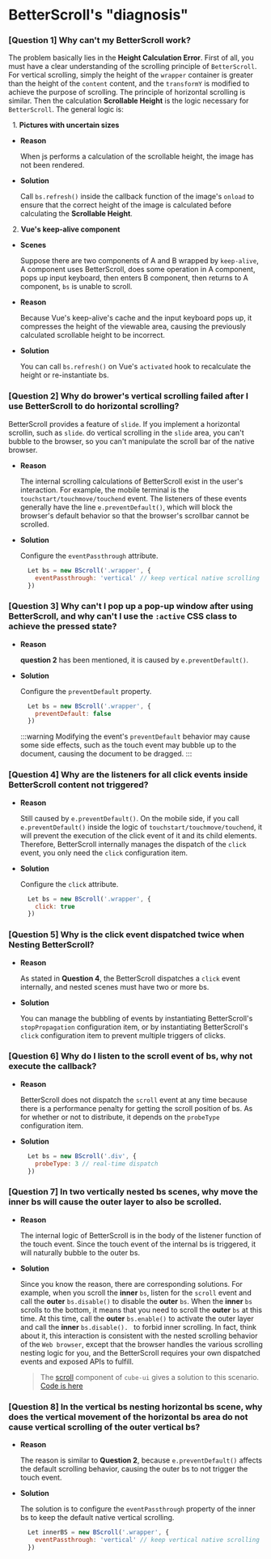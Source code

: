 # BetterScroll's "diagnosis"

### [Question 1] Why can't my BetterScroll work?

The problem basically lies in the **Height Calculation Error**. First of all, you must have a clear understanding of the scrolling principle of `BetterScroll`. For vertical scrolling, simply the height of the `wrapper` container is greater than the height of the `content` content, and the `transformY` is modified to achieve the purpose of scrolling. The principle of horizontal scrolling is similar. Then the calculation **Scrollable Height** is the logic necessary for `BetterScroll`. The general logic  is:

  1. **Pictures with uncertain sizes**

  - **Reason**

    When js performs a calculation of the scrollable height, the image has not been rendered.

  - **Solution**

    Call `bs.refresh()` inside the callback function of the image's `onload` to ensure that the correct height of the image is calculated before calculating the **Scrollable Height**.

  2. **Vue's keep-alive component**

  - **Scenes**

    Suppose there are two components of A and B wrapped by `keep-alive`, A component uses BetterScroll, does some operation in A component, pops up input keyboard, then enters B component, then returns to A component, `bs` is unable to scroll.

  - **Reason**

    Because Vue's keep-alive's cache and the input keyboard pops up, it compresses the height of the viewable area, causing the previously calculated scrollable height to be incorrect.

  - **Solution**

    You can call `bs.refresh()` on Vue's `activated` hook to recalculate the height or re-instantiate bs.

### [Question 2] Why do brower's vertical scrolling failed after I use BetterScroll to do horizontal scrolling?

BetterScroll provides a feature of `slide`. If you implement a horizontal scrollin, such as `slide`. do vertical scrolling in the `slide` area, you can't bubble to the browser, so you can't manipulate the scroll bar of the native browser.

- **Reason**

  The internal scrolling calculations of BetterScroll exist in the user's interaction. For example, the mobile terminal is the `touchstart/touchmove/touchend` event. The listeners of these events generally have the line `e.preventDefault()`, which will block the browser's default behavior so that the browser's scrollbar cannot be scrolled.

- **Solution**

  Configure the `eventPassthrough` attribute.

  ```js
    Let bs = new BScroll('.wrapper', {
      eventPassthrough: 'vertical' // keep vertical native scrolling
    })
  ```

### [Question 3] Why can't I pop up a pop-up window after using BetterScroll, and why can't I use the `:active` CSS class to achieve the pressed state?

- **Reason**

  **question 2** has been mentioned, it is caused by `e.preventDefault()`.

- **Solution**

  Configure the `preventDefault` property.

  ```js
    Let bs = new BScroll('.wrapper', {
      preventDefault: false
    })
  ```

  :::warning
  Modifying the event's `preventDefault` behavior may cause some side effects, such as the touch event may bubble up to the document, causing the document to be dragged.
  :::

### [Question 4] Why are the listeners for all click events inside BetterScroll content not triggered?

- **Reason**

  Still caused by `e.preventDefault()`. On the mobile side, if you call `e.preventDefault()` inside the logic of `touchstart/touchmove/touchend`, it will prevent the execution of the click event of it and its child elements. Therefore, BetterScroll internally manages the dispatch of the `click` event, you only need the `click` configuration item.

- **Solution**

  Configure the `click` attribute.

  ```js
    Let bs = new BScroll('.wrapper', {
      click: true
    })
  ```

### [Question 5] Why is the click event dispatched twice when Nesting BetterScroll?

- **Reason**

  As stated in **Question 4**, the BetterScroll dispatches a `click` event internally, and nested scenes must have two or more bs.

- **Solution**

  You can manage the bubbling of events by instantiating BetterScroll's `stopPropagation` configuration item, or by instantiating BetterScroll's `click` configuration item to prevent multiple triggers of clicks.

### [Question 6] Why do I listen to the scroll event of bs, why not execute the callback?

- **Reason**

  BetterScroll does not dispatch the `scroll` event at any time because there is a performance penalty for getting the scroll position of bs. As for whether or not to distribute, it depends on the `probeType` configuration item.

- **Solution**

  ```js
    Let bs = new BScroll('.div', {
      probeType: 3 // real-time dispatch
    })
  ```

### [Question 7] In two vertically nested bs scenes, why move the inner bs will cause the outer layer to also be scrolled.

- **Reason**

  The internal logic of BetterScroll is in the body of the listener function of the touch event. Since the touch event of the internal bs is triggered, it will naturally bubble to the outer bs.

- **Solution**

  Since you know the reason, there are corresponding solutions. For example, when you scroll the **inner** `bs`, listen for the `scroll` event and call the **outer** `bs.disable()` to disable the **outer** `bs`. When the **inner** `bs` scrolls to the bottom, it means that you need to scroll the **outer** `bs` at this time. At this time, call the **outer** `bs.enable()` to activate the outer layer and call the **inner** `bs.disable(). ` to forbid inner scrolling. In fact, think about it, this interaction is consistent with the nested scrolling behavior of the `Web browser`, except that the browser handles the various scrolling nesting logic for you, and the BetterScroll requires your own dispatched events and exposed APIs to fulfill.

  > The [scroll](https://didi.github.io/cube-ui/example/#/scroll/v-scrolls) component of `cube-ui` gives a solution to this scenario. [Code is here](https://github.com/didi/cube-ui/blob/dev/src/components/scroll/scroll.vue)

### [Question 8] In the vertical bs nesting horizontal bs scene, why does the vertical movement of the horizontal bs area do not cause vertical scrolling of the outer vertical bs?

- **Reason**

  The reason is similar to **Question 2**, because `e.preventDefault()` affects the default scrolling behavior, causing the outer bs to not trigger the touch event.

- **Solution**

  The solution is to configure the `eventPassthrough` property of the inner bs to keep the default native vertical scrolling.

  ```js
    Let innerBS = new BScroll('.wrapper', {
      eventPassthrough: 'vertical' // keep vertical native scrolling
    })
  ```